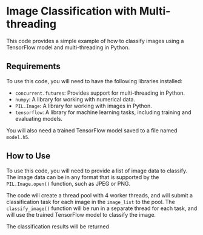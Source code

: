 Image Classification with Multi-threading
=========================================

This code provides a simple example of how to classify images using a TensorFlow model and multi-threading in Python.

Requirements
------------

To use this code, you will need to have the following libraries installed:

*   `concurrent.futures`: Provides support for multi-threading in Python.
*   `numpy`: A library for working with numerical data.
*   `PIL.Image`: A library for working with images in Python.
*   `tensorflow`: A library for machine learning tasks, including training and evaluating models.

You will also need a trained TensorFlow model saved to a file named `model.h5`.

How to Use
----------

To use this code, you will need to provide a list of image data to classify. The image data can be in any format that is supported by the `PIL.Image.open()` function, such as JPEG or PNG.

The code will create a thread pool with 4 worker threads, and will submit a classification task for each image in the `image_list` to the pool. The `classify_image()` function will be run in a separate thread for each task, and will use the trained TensorFlow model to classify the image.

The classification results will be returned
